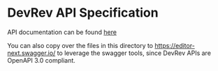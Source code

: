 # DevRev API Specification

API documentation can be found [here](https://devrev.ai/docs/apis/getting-started)

You can also copy over the files in this directory to https://editor-next.swagger.io/
to leverage the swagger tools, since DevRev APIs are OpenAPI 3.0 compliant.

